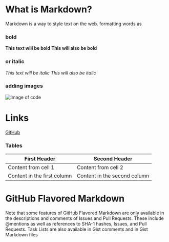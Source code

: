 # What is Markdown?
Markdown is a way to style text on the web.
 formatting words as 
 ### bold
 **This text will be bold**
__This will also be bold__
 
### or italic
 *This text will be italic*
_This will also be italic_

### adding images
![Image of code](https://members-csforall.imgix.net/members/logos/code-fellows-logo-horizontal-2-color-black.png)

# Links
[GitHub](http://github.com)


### Tables

First Header | Second Header
------------ | -------------
Content from cell 1 | Content from cell 2
Content in the first column | Content in the second column


# GitHub Flavored Markdown
Note that some features of GitHub Flavored Markdown are only available in the descriptions and comments of Issues and Pull Requests. These include @mentions as well as references to SHA-1 hashes, Issues, and Pull Requests. Task Lists are also available in Gist comments and in Gist Markdown files
